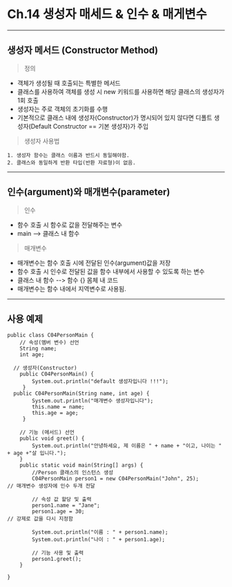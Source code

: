 # Ch.14 생성자 매세드 & 인수 & 매게변수
---
생성자 메서드 (Constructor Method)
---
> 정의<br>
- 객체가 생성될 때 호출되는 특별한 메서드
- 클래스를 사용하여 객체를 생성 시 new 키워드를 사용하면 해당 클래스의 생성자가 1회 호출
- 생성자는 주로 객체의 초기화를 수행
- 기본적으로 클래스 내에 생성자(Constructor)가 명시되어 있지 않다면 디폴트 생성자(Default Constructor == 기본 생성자)가 주입
> 생성자 사용법<br>
```
1. 생성자 함수는 클래스 이름과 반드시 동일해야함.
2. 클래스와 동일하게 반환 타입(반환 자료형)이 없음.
```
---
인수(argument)와 매개변수(parameter)
---
> 인수<br>
- 함수 호출 시 함수로 값을 전달해주는 변수
- main --> 클래스 내 함수
> 매개변수<br>
- 매개변수는 함수 호출 시에 전달된 인수(argument)값을 저장
- 함수 호출 시 인수로 전달된 값을 함수 내부에서 사용할 수 있도록 하는 변수
- 클래스 내 함수 --> 함수 {} 몸체 내 코드
- 매개변수는 함수 내에서 지역변수로 사용됨.
---
사용 예제
---
```
public class C04PersonMain {
	// 속성(멤버 변수) 선언
	String name;
	int age;

  // 생성자(Constructor)
	public C04PersonMain() {
		System.out.println("default 생성자입니다 !!!");
	 }
  public C04PersonMain(String name, int age) {
		System.out.println("매개변수 생성자입니다");
		this.name = name;
		this.age = age;
	 }
	
	// 기능 (메서드) 선언
	public void greet() {
		System.out.println("안녕하세요, 제 이름은 " + name + "이고, 나이는 " + age +"살 입니다.");
	}
	public static void main(String[] args) {
		//Person 클래스의 인스턴스 생성
		C04PersonMain person1 = new C04PersonMain("John", 25);					// 매개변수 생성자에 인수 두개 전달
		
		// 속성 값 할당 및 출력
		person1.name = "Jane";
		person1.age = 30;														// 강제로 값을 다시 지정함
		
		System.out.println("이름 : " + person1.name);
		System.out.println("나이 : " + person1.age);
		
		// 기능 사용 및 출력
		person1.greet();
	}

}
```

